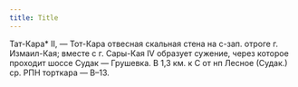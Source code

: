```yaml
---
title: Title
---
```


Тат-Кара* II, — Тот-Кара отвесная скальная стена на с-зап. отроге г. Измаил-Кая;
вместе с г. Сары-Кая IV образует сужение, через которое проходит шоссе Судак —
Грушевка. В 1,3 км. к С от нп Лесное (Судак.) ср. РПН торткара — В–13.

